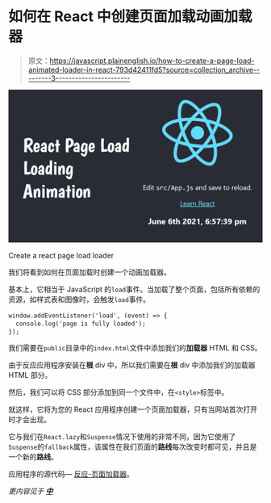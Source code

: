 # 如何在 React 中创建页面加载动画加载器

> 原文：<https://javascript.plainenglish.io/how-to-create-a-page-load-animated-loader-in-react-793d42411fd5?source=collection_archive---------3----------------------->

![](img/62f73df7bc2689c34332e998bbf7aa59.png)

Create a react page load loader

我们将看到如何在页面加载时创建一个动画加载器。

基本上，它相当于 JavaScript 的`load`事件。当加载了整个页面，包括所有依赖的资源，如样式表和图像时，会触发`load`事件。

```
window.addEventListener('load', (event) => {
  console.log('page is fully loaded');
});
```

我们需要在`public`目录中的`index.html`文件中添加我们的**加载器** HTML 和 CSS。

由于反应应用程序安装在**根** div 中，所以我们需要在**根** div 中添加我们的加载器 HTML 部分。

然后，我们可以将 CSS 部分添加到同一个文件中，在`<style>`标签中。

就这样，它将为您的 React 应用程序创建一个页面加载器，只有当网站首次打开时才会出现。

它与我们在`React.lazy`和`Suspense`情况下使用的非常不同，因为它使用了`Suspense`的`fallback`属性，该属性在我们页面的**路线**每次改变时都可见，并且是一个新的**路线**。

应用程序的源代码— [反应-页面加载器](https://github.com/GermaVinsmoke/react-page-loader)。

*更内容见于* [***中***](http://plainenglish.io/)